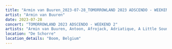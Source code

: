 ```yaml
---
title: "Armin van Buuren_2023-07-28_TOMORROWLAND 2023 ADSCENDO - WEEKEND 2"
artist: "Armin van Buuren"
date: 2023-07-28
concert: "TOMORROWLAND 2023 ADSCENDO - WEEKEND 2"
artists: "Armin van Buuren, Antoon, Afrojack, Adriatique, A Little Sound, 12th Planet, Argy, Alesso, Adam Beyer, Ahmed Helmy, Agents Of Time, AlleFarben, Allen Watts, Bru-C"
location: "De Schorre"
location_details: "Boom, Belgium"
---
```

